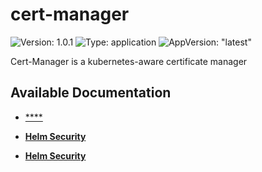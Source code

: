 # cert-manager

![Version: 1.0.1](https://img.shields.io/badge/Version-1.0.1-informational?style=flat-square) ![Type: application](https://img.shields.io/badge/Type-application-informational?style=flat-square) ![AppVersion: "latest"](https://img.shields.io/badge/AppVersion-"latest"-informational?style=flat-square)

Cert-Manager is a kubernetes-aware certificate manager

## Available Documentation

- [****](CHANGELOG)

- [**Helm Security**](container-security)

- [**Helm Security**](helm-security)

